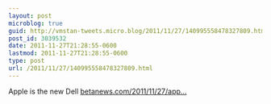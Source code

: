 ```yaml
---
layout: post
microblog: true
guid: http://vmstan-tweets.micro.blog/2011/11/27/140995558478327809.html
post_id: 3039532
date: 2011-11-27T21:28:55-0600
lastmod: 2011-11-27T21:28:55-0600
type: post
url: /2011/11/27/140995558478327809.html
---
```

Apple is the new Dell <a href="http://betanews.com/2011/11/27/apple-is-the-new-dell/">betanews.com/2011/11/27/app…</a>

